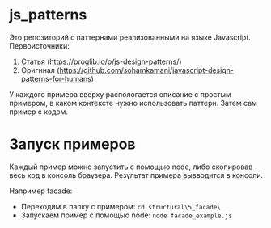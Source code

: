 # js_patterns
Это репозиторий с паттернами реализованными на языке Javascript. 
Первоисточники:
1. Статья (https://proglib.io/p/js-design-patterns/)
2. Оригинал (https://github.com/sohamkamani/javascript-design-patterns-for-humans)

У каждого примера вверху распологается описание с простым примером, в каком контексте нужно использовать паттерн. Затем сам пример с кодом.

# Запуск примеров
Каждый пример можно запустить с помощью node, либо скопировав весь код в консоль браузера. Результат примера вывводится в консоли.

Например facade:
* Переходим в папку с примером:
`cd structural\5_facade\`
* Запускаем пример с помощью node:
`node facade_example.js`
